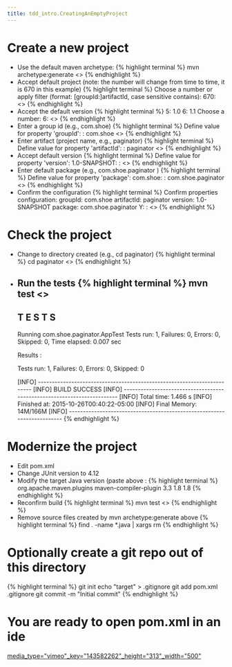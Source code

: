 ```yaml
---
title: tdd_intro.CreatingAnEmptyProject
---
```

# Create a new project
* Use the default maven archetype:
{% highlight terminal %}
    mvn archetype:generate <<enter>>
{% endhighlight %}
* Accept default project (note: the number will change from time to time, it is 670 in this example)
{% highlight terminal %}
    Choose a number or apply filter (format: [groupId:]artifactId, case sensitive contains): 670: <<enter>>
{% endhighlight %}
* Accept the default version
{% highlight terminal %}
    5: 1.0
    6: 1.1
    Choose a number: 6: <<enter>>
{% endhighlight %}
* Enter a group id (e.g., com.shoe)
{% highlight terminal %}
    Define value for property 'groupId': : com.shoe <<enter>>
{% endhighlight %}
* Enter artifact (project name, e.g., paginator)
{% highlight terminal %}
    Define value for property 'artifactId': : paginator <<enter>>
{% endhighlight %}
* Accept default version
{% highlight terminal %}
    Define value for property 'version':  1.0-SNAPSHOT: : <<enter>>
{% endhighlight %}
* Enter default package (e.g., com.shoe.paginator <enter>)
{% highlight terminal %}
Define value for property 'package':  com.shoe: : com.shoe.paginator <<enter>>
{% endhighlight %}
* Confirm the configuration
{% highlight terminal %}
    Confirm properties configuration:
    groupId: com.shoe
    artifactId: paginator
    version: 1.0-SNAPSHOT
    package: com.shoe.paginator
     Y: : <<enter>>
{% endhighlight %}
# Check the project
* Change to directory created (e.g., cd paginator)
{% highlight terminal %}
    cd paginator <<enter>> 
{% endhighlight %}
* Run the tests
{% highlight terminal %}
    mvn test
    <<snip>>
    -------------------------------------------------------
     T E S T S
    -------------------------------------------------------
    Running com.shoe.paginator.AppTest
    Tests run: 1, Failures: 0, Errors: 0, Skipped: 0, Time elapsed: 0.007 sec
    
    Results :
    
    Tests run: 1, Failures: 0, Errors: 0, Skipped: 0
    
    [INFO] ------------------------------------------------------------------------
    [INFO] BUILD SUCCESS
    [INFO] ------------------------------------------------------------------------
    [INFO] Total time: 1.466 s
    [INFO] Finished at: 2015-10-26T00:40:22-05:00
    [INFO] Final Memory: 14M/166M
    [INFO] ------------------------------------------------------------------------
{% endhighlight %}
# Modernize the project
* Edit pom.xml
* Change JUnit version to 4.12
* Modify the target Java version (paste above <dependencies>:
{% highlight terminal %}
	<build>
		<plugins>
			<plugin>
				<groupId>org.apache.maven.plugins</groupId>
				<artifactId>maven-compiler-plugin</artifactId>
				<version>3.3</version>
				<configuration>
					<source>1.8</source>
					<target>1.8</target>
				</configuration>
			</plugin>
		</plugins>
	</build>
{% endhighlight %}
* Reconfirm build
{% highlight terminal %}
    mvn test <<enter>>
{% endhighlight %}
* Remove source files created by mvn archetype:generate above
{% highlight terminal %}
    find . -name \*.java | xargs rm
{% endhighlight %}
# Optionally create a git repo out of this directory
{% highlight terminal %}
    git init
    echo "target" > .gitignore
    git add pom.xml .gitignore
    git commit -m "Initial commit"
{% endhighlight %}
# You are ready to open pom.xml in an ide
[media_type="vimeo"_key="143582262"_height="313"_width="500"]({{site.pagesurl}}/media_type="vimeo"_key="143582262"_height="313"_width="500")
